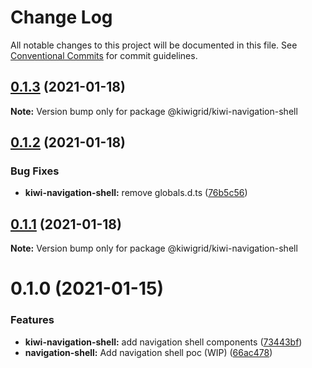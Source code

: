 # Change Log

All notable changes to this project will be documented in this file.
See [Conventional Commits](https://conventionalcommits.org) for commit guidelines.

## [0.1.3](https://github.com/kiwigrid/kiwi-components/compare/@kiwigrid/kiwi-navigation-shell@0.1.2...@kiwigrid/kiwi-navigation-shell@0.1.3) (2021-01-18)

**Note:** Version bump only for package @kiwigrid/kiwi-navigation-shell





## [0.1.2](https://github.com/kiwigrid/kiwi-components/compare/@kiwigrid/kiwi-navigation-shell@0.1.1...@kiwigrid/kiwi-navigation-shell@0.1.2) (2021-01-18)


### Bug Fixes

* **kiwi-navigation-shell:** remove globals.d.ts ([76b5c56](https://github.com/kiwigrid/kiwi-components/commit/76b5c5603ceb60c71bea45f6ff0d9e2c569a56b0))





## [0.1.1](https://github.com/kiwigrid/kiwi-components/compare/@kiwigrid/kiwi-navigation-shell@0.1.0...@kiwigrid/kiwi-navigation-shell@0.1.1) (2021-01-18)

**Note:** Version bump only for package @kiwigrid/kiwi-navigation-shell





# 0.1.0 (2021-01-15)


### Features

* **kiwi-navigation-shell:** add navigation shell components ([73443bf](https://github.com/kiwigrid/kiwi-components/commit/73443bfc4e9ca961529b680cd4d13e6b58fdd8dd))
* **navigation-shell:** Add navigation shell poc (WIP) ([66ac478](https://github.com/kiwigrid/kiwi-components/commit/66ac4781df227a922403ab577ce6edee9a7e7598))
